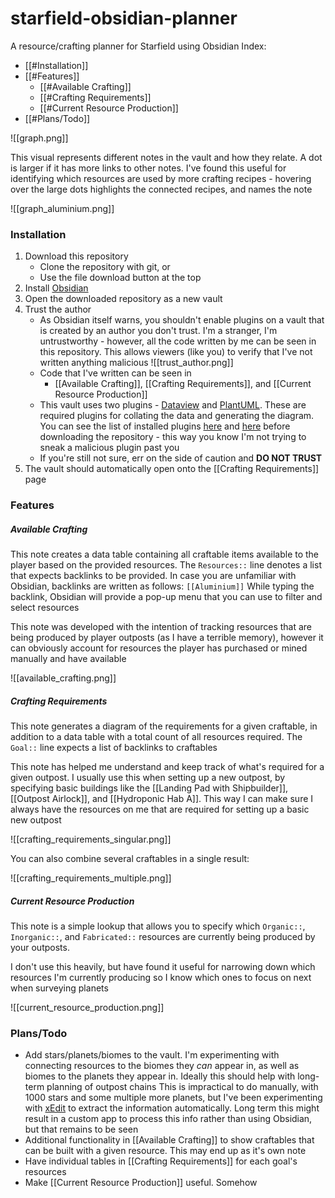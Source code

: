 # starfield-obsidian-planner
A resource/crafting planner for Starfield using Obsidian
Index:
- [[#Installation]]
- [[#Features]]
	- [[#Available Crafting]]
	- [[#Crafting Requirements]]
	- [[#Current Resource Production]]
- [[#Plans/Todo]]

![[graph.png]]

This visual represents different notes in the vault and how they relate. A dot is larger if it has more links to other notes. I've found this useful for identifying which resources are used by more crafting recipes - hovering over the large dots highlights the connected recipes, and names the note

![[graph_aluminium.png]]
### Installation
1. Download this repository
	- Clone the repository with git, or
	- Use the file download button at the top
2. Install [Obsidian](https://obsidian.com)
3. Open the downloaded repository as a new vault
4. Trust the author
	- As Obsidian itself warns, you shouldn't enable plugins on a vault that is created by an author you don't trust. I'm a stranger, I'm untrustworthy - however, all the code written by me can be seen in this repository. This allows viewers (like you) to verify that I've not written anything malicious ![[trust_author.png]]
	- Code that I've written can be seen in
		- [[Available Crafting]], [[Crafting Requirements]], and [[Current Resource Production]]
	- This vault uses two plugins - [Dataview](https://blacksmithgu.github.io/obsidian-dataview/) and [PlantUML](https://github.com/joethei/obsidian-plantuml). These are required plugins for collating the data and generating the diagram. You can see the list of installed plugins [here](.obsidian/plugins) and [here](.obsidian/community-plugins.json) before downloading the repository - this way you know I'm not trying to sneak a malicious plugin past you
	- If you're still not sure, err on the side of caution and **DO NOT TRUST**
5. The vault should automatically open onto the [[Crafting Requirements]] page

### Features
##### Available Crafting
This note creates a data table containing all craftable items available to the player based on the provided resources. The `Resources::` line denotes a list that expects backlinks to be provided. In case you are unfamiliar with Obsidian, backlinks are written as follows: `[[Aluminium]]`
While typing the backlink, Obsidian will provide a pop-up menu that you can use to filter and select resources

This note was developed with the intention of tracking resources that are being produced by player outposts (as I have a terrible memory), however it can obviously account for resources the player has purchased or mined manually and have available

![[available_crafting.png]]

##### Crafting Requirements
This note generates a diagram of the requirements for a given craftable, in addition to a data table with a total count of all resources required. The `Goal::` line expects a list of backlinks to craftables

This note has helped me understand and keep track of what's required for a given outpost. I usually use this when setting up a new outpost, by specifying basic buildings like the [[Landing Pad with Shipbuilder]], [[Outpost Airlock]], and [[Hydroponic Hab A]]. This way I can make sure I always have the resources on me that are required for setting up a basic new outpost

![[crafting_requirements_singular.png]]

You can also combine several craftables in a single result:

![[crafting_requirements_multiple.png]]

##### Current Resource Production
This note is a simple lookup that allows you to specify which `Organic::`, `Inorganic::`, and `Fabricated::` resources are currently being produced by your outposts. 

I don't use this heavily, but have found it useful for narrowing down which resources I'm currently producing so I know which ones to focus on next when surveying planets

![[current_resource_production.png]]

### Plans/Todo
- Add stars/planets/biomes to the vault. I'm experimenting with connecting resources to the biomes they *can* appear in, as well as biomes to the planets they appear in. Ideally this should help with long-term planning of outpost chains
  This is impractical to do manually, with 1000 stars and some multiple more planets, but I've been experimenting with [xEdit]() to extract the information automatically. Long term this might result in a custom app to process this info rather than using Obsidian, but that remains to be seen
- Additional functionality in [[Available Crafting]] to show craftables that can be built with a given resource. This may end up as it's own note
- Have individual tables in [[Crafting Requirements]] for each goal's resources
- Make [[Current Resource Production]] useful. Somehow